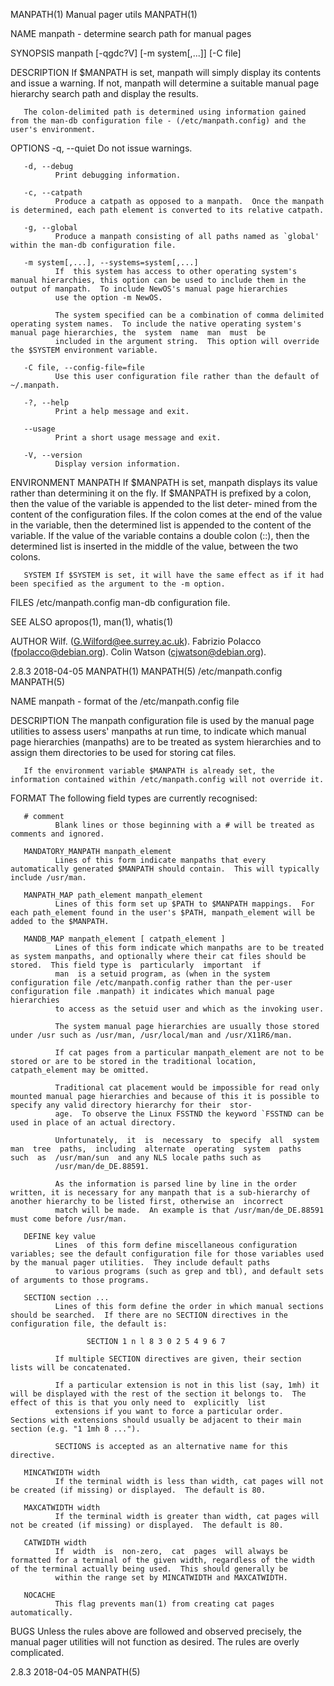 MANPATH(1)                                                                                Manual pager utils                                                                                MANPATH(1)

NAME
       manpath - determine search path for manual pages

SYNOPSIS
       manpath [-qgdc?V] [-m system[,...]] [-C file]

DESCRIPTION
       If $MANPATH is set, manpath will simply display its contents and issue a warning.  If not, manpath will determine a suitable manual page hierarchy search path and display the results.

       The colon-delimited path is determined using information gained from the man-db configuration file - (/etc/manpath.config) and the user's environment.

OPTIONS
       -q, --quiet
              Do not issue warnings.

       -d, --debug
              Print debugging information.

       -c, --catpath
              Produce a catpath as opposed to a manpath.  Once the manpath is determined, each path element is converted to its relative catpath.

       -g, --global
              Produce a manpath consisting of all paths named as `global' within the man-db configuration file.

       -m system[,...], --systems=system[,...]
              If  this system has access to other operating system's manual hierarchies, this option can be used to include them in the output of manpath.  To include NewOS's manual page hierarchies
              use the option -m NewOS.

              The system specified can be a combination of comma delimited operating system names.  To include the native operating system's manual page hierarchies, the  system  name  man  must  be
              included in the argument string.  This option will override the $SYSTEM environment variable.

       -C file, --config-file=file
              Use this user configuration file rather than the default of ~/.manpath.

       -?, --help
              Print a help message and exit.

       --usage
              Print a short usage message and exit.

       -V, --version
              Display version information.

ENVIRONMENT
       MANPATH
              If $MANPATH is set, manpath displays its value rather than determining it on the fly.  If $MANPATH is prefixed by a colon, then the value of the variable is appended to the list deter‐
              mined from the content of the configuration files.  If the colon comes at the end of the value in the variable, then the determined list is appended to the content of the variable.  If
              the value of the variable contains a double colon (::), then the determined list is inserted in the middle of the value, between the two colons.

       SYSTEM If $SYSTEM is set, it will have the same effect as if it had been specified as the argument to the -m option.

FILES
       /etc/manpath.config  man-db configuration file.

SEE ALSO
       apropos(1), man(1), whatis(1)

AUTHOR
       Wilf. (G.Wilford@ee.surrey.ac.uk).
       Fabrizio Polacco (fpolacco@debian.org).
       Colin Watson (cjwatson@debian.org).

2.8.3                                                                                         2018-04-05                                                                                    MANPATH(1)
MANPATH(5)                                                                                /etc/manpath.config                                                                               MANPATH(5)

NAME
       manpath - format of the /etc/manpath.config file

DESCRIPTION
       The  manpath  configuration  file  is used by the manual page utilities to assess users' manpaths at run time, to indicate which manual page hierarchies (manpaths) are to be treated as system
       hierarchies and to assign them directories to be used for storing cat files.

       If the environment variable $MANPATH is already set, the information contained within /etc/manpath.config will not override it.

FORMAT
       The following field types are currently recognised:

       # comment
              Blank lines or those beginning with a # will be treated as comments and ignored.

       MANDATORY_MANPATH manpath_element
              Lines of this form indicate manpaths that every automatically generated $MANPATH should contain.  This will typically include /usr/man.

       MANPATH_MAP path_element manpath_element
              Lines of this form set up $PATH to $MANPATH mappings.  For each path_element found in the user's $PATH, manpath_element will be added to the $MANPATH.

       MANDB_MAP manpath_element [ catpath_element ]
              Lines of this form indicate which manpaths are to be treated as system manpaths, and optionally where their cat files should be stored.  This field type is  particularly  important  if
              man  is a setuid program, as (when in the system configuration file /etc/manpath.config rather than the per-user configuration file .manpath) it indicates which manual page hierarchies
              to access as the setuid user and which as the invoking user.

              The system manual page hierarchies are usually those stored under /usr such as /usr/man, /usr/local/man and /usr/X11R6/man.

              If cat pages from a particular manpath_element are not to be stored or are to be stored in the traditional location, catpath_element may be omitted.

              Traditional cat placement would be impossible for read only mounted manual page hierarchies and because of this it is possible to specify any valid directory hierarchy for their  stor‐
              age.  To observe the Linux FSSTND the keyword `FSSTND can be used in place of an actual directory.

              Unfortunately,  it  is  necessary  to  specify  all  system  man  tree  paths,  including  alternate  operating  system  paths  such  as  /usr/man/sun  and any NLS locale paths such as
              /usr/man/de_DE.88591.

              As the information is parsed line by line in the order written, it is necessary for any manpath that is a sub-hierarchy of another hierarchy to be listed first, otherwise an  incorrect
              match will be made.  An example is that /usr/man/de_DE.88591 must come before /usr/man.

       DEFINE key value
              Lines  of this form define miscellaneous configuration variables; see the default configuration file for those variables used by the manual pager utilities.  They include default paths
              to various programs (such as grep and tbl), and default sets of arguments to those programs.

       SECTION section ...
              Lines of this form define the order in which manual sections should be searched.  If there are no SECTION directives in the configuration file, the default is:

                     SECTION 1 n l 8 3 0 2 5 4 9 6 7

              If multiple SECTION directives are given, their section lists will be concatenated.

              If a particular extension is not in this list (say, 1mh) it will be displayed with the rest of the section it belongs to.  The effect of this is that you only need to  explicitly  list
              extensions if you want to force a particular order.  Sections with extensions should usually be adjacent to their main section (e.g. "1 1mh 8 ...").

              SECTIONS is accepted as an alternative name for this directive.

       MINCATWIDTH width
              If the terminal width is less than width, cat pages will not be created (if missing) or displayed.  The default is 80.

       MAXCATWIDTH width
              If the terminal width is greater than width, cat pages will not be created (if missing) or displayed.  The default is 80.

       CATWIDTH width
              If  width  is  non-zero,  cat  pages  will always be formatted for a terminal of the given width, regardless of the width of the terminal actually being used.  This should generally be
              within the range set by MINCATWIDTH and MAXCATWIDTH.

       NOCACHE
              This flag prevents man(1) from creating cat pages automatically.

BUGS
       Unless the rules above are followed and observed precisely, the manual pager utilities will not function as desired.  The rules are overly complicated.

2.8.3                                                                                         2018-04-05                                                                                    MANPATH(5)
